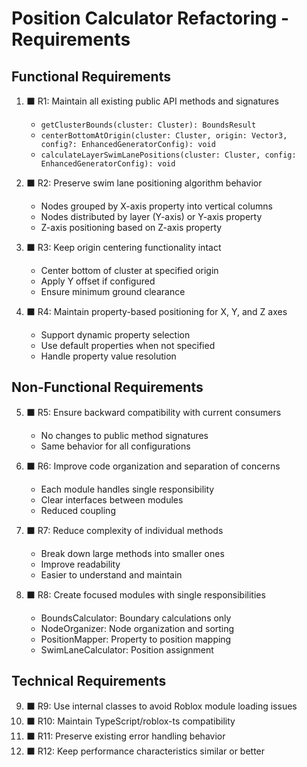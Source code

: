# Position Calculator Refactoring - Requirements

## Functional Requirements

1. ⬛ R1: Maintain all existing public API methods and signatures
   - `getClusterBounds(cluster: Cluster): BoundsResult`
   - `centerBottomAtOrigin(cluster: Cluster, origin: Vector3, config?: EnhancedGeneratorConfig): void`
   - `calculateLayerSwimLanePositions(cluster: Cluster, config: EnhancedGeneratorConfig): void`

2. ⬛ R2: Preserve swim lane positioning algorithm behavior
   - Nodes grouped by X-axis property into vertical columns
   - Nodes distributed by layer (Y-axis) or Y-axis property
   - Z-axis positioning based on Z-axis property

3. ⬛ R3: Keep origin centering functionality intact
   - Center bottom of cluster at specified origin
   - Apply Y offset if configured
   - Ensure minimum ground clearance

4. ⬛ R4: Maintain property-based positioning for X, Y, and Z axes
   - Support dynamic property selection
   - Use default properties when not specified
   - Handle property value resolution

## Non-Functional Requirements

5. ⬛ R5: Ensure backward compatibility with current consumers
   - No changes to public method signatures
   - Same behavior for all configurations

6. ⬛ R6: Improve code organization and separation of concerns
   - Each module handles single responsibility
   - Clear interfaces between modules
   - Reduced coupling

7. ⬛ R7: Reduce complexity of individual methods
   - Break down large methods into smaller ones
   - Improve readability
   - Easier to understand and maintain

8. ⬛ R8: Create focused modules with single responsibilities
   - BoundsCalculator: Boundary calculations only
   - NodeOrganizer: Node organization and sorting
   - PositionMapper: Property to position mapping
   - SwimLaneCalculator: Position assignment

## Technical Requirements

9. ⬛ R9: Use internal classes to avoid Roblox module loading issues
10. ⬛ R10: Maintain TypeScript/roblox-ts compatibility
11. ⬛ R11: Preserve existing error handling behavior
12. ⬛ R12: Keep performance characteristics similar or better
